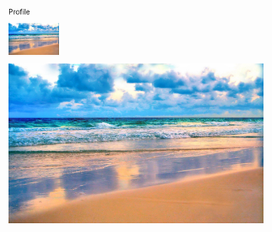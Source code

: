 Profile

<img src="images/2560x1600%20Earth%20Beach.jpg" width="100" >

![](images/2560x1600%20Earth%20Beach.jpg)

